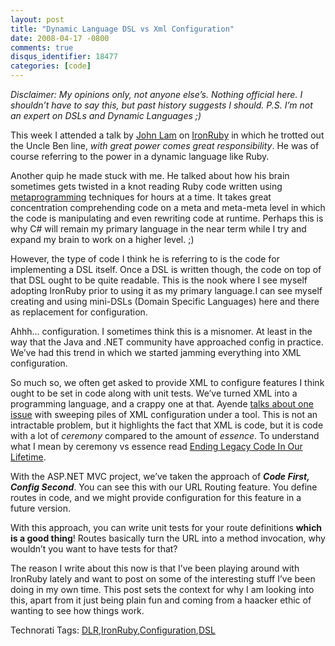 ```yaml
---
layout: post
title: "Dynamic Language DSL vs Xml Configuration"
date: 2008-04-17 -0800
comments: true
disqus_identifier: 18477
categories: [code]
---
```

*Disclaimer: My opinions only, not anyone else’s. Nothing official here.
I shouldn’t have to say this, but past history suggests I should. P.S.
I’m not an expert on DSLs and Dynamic Languages ;)*

This week I attended a talk by [John
Lam](http://www.iunknown.com/ "John Lam on Software") on
[IronRuby](http://www.ironruby.net/ "IronRuby") in which he trotted out
the Uncle Ben line, *with great power comes great responsibility*. He
was of course referring to the power in a dynamic language like Ruby.

Another quip he made stuck with me. He talked about how his brain
sometimes gets twisted in a knot reading Ruby code written using
[metaprogramming](http://en.wikipedia.org/wiki/Metaprogramming "Metaprogramming")
techniques for hours at a time. It takes great concentration
comprehending code on a meta and meta-meta level in which the code is
manipulating and even rewriting code at runtime. Perhaps this is why C\#
will remain my primary language in the near term while I try and expand
my brain to work on a higher level. ;)

However, the type of code I think he is referring to is the code for
implementing a DSL itself. Once a DSL is written though, the code on top
of that DSL ought to be quite readable. This is the nook where I see
myself adopting IronRuby prior to using it as my primary language.I can
see myself creating and using mini-DSLs (Domain Specific Languages) here
and there as replacement for configuration.

Ahhh... configuration. I sometimes think this is a misnomer. At least in
the way that the Java and .NET community have approached config in
practice. We’ve had this trend in which we started jamming everything
into XML configuration.

So much so, we often get asked to provide XML to configure features I
think ought to be set in code along with unit tests. We’ve turned XML
into a programming language, and a crappy one at that. Ayende [talks
about one
issue](http://www.ayende.com/Blog/archive/2008/04/17/Source-control-is-not-a-feature-you-can-postphone-to.aspx "Cannot postpone -Source Control")
with sweeping piles of XML configuration under a tool. This is not an
intractable problem, but it highlights the fact that XML is code, but it
is code with a lot of *ceremony* compared to the amount of *essence*. To
understand what I mean by ceremony vs essence read [Ending Legacy Code
In Our
Lifetime](http://blog.thinkrelevance.com/2008/4/1/ending-legacy-code-in-our-lifetime "Ceremony vs Essence").

With the ASP.NET MVC project, we’ve taken the approach of ***Code First,
Config Second***. You can see this with our URL Routing feature. You
define routes in code, and we might provide configuration for this
feature in a future version.

With this approach, you can write unit tests for your route definitions
**which is a good thing**! Routes basically turn the URL into a method
invocation, why wouldn’t you want to have tests for that?

The reason I write about this now is that I’ve been playing around with
IronRuby lately and want to post on some of the interesting stuff I’ve
been doing in my own time. This post sets the context for why I am
looking into this, apart from it just being plain fun and coming from a
haacker ethic of wanting to see how things work.

Technorati Tags:
[DLR](http://technorati.com/tags/DLR),[IronRuby](http://technorati.com/tags/IronRuby),[Configuration](http://technorati.com/tags/Configuration),[DSL](http://technorati.com/tags/DSL)


